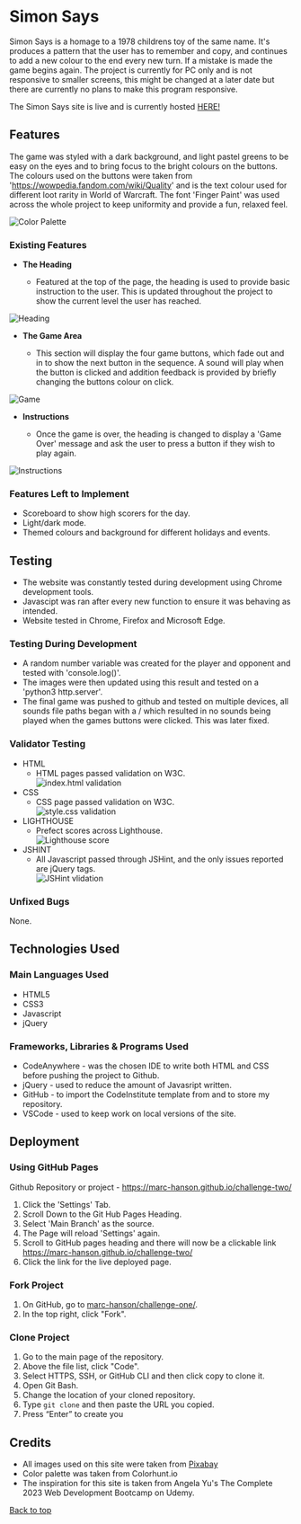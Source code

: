 # Simon Says

Simon Says is a homage to a 1978 childrens toy of the same name. It's produces a pattern that the user has to remember and copy, and continues to add a new colour to the end every new turn. If a mistake is made the game begins again.
The project is currently for PC only and is not responsive to smaller screens, this might be changed at a later date but there are currently no plans to make this program responsive.

The Simon Says site is live and is currently hosted [HERE!](https://marc-hanson.github.io/challenge-two/)

## Features

The game was styled with a dark background, and light pastel greens to be easy on the eyes and to bring focus to the bright colours on the buttons. The colours used on the buttons were taken from 'https://wowpedia.fandom.com/wiki/Quality' and is the text colour used for different loot rarity in World of Warcraft. The font 'Finger Paint' was used across the whole project to keep uniformity and provide a fun, relaxed feel.

![Color Palette](assets/images/readme/palette.jpg)

### Existing Features

- **The Heading**

  - Featured at the top of the page, the heading is used to provide basic instruction to the user. This is updated throughout the project to show the current level the user has reached.

![Heading](assets/images/readme/heading.jpg)

- **The Game Area**

  - This section will display the four game buttons, which fade out and in to show the next button in the sequence. A sound will play when the button is clicked and addition feedback is provided by briefly changing the buttons colour on click.

![Game](assets/images/readme/game.jpg)

- **Instructions**

  - Once the game is over, the heading is changed to display a 'Game Over' message and ask the user to press a button if they wish to play again.

![Instructions](assets/images/readme/instructions.jpg)

### Features Left to Implement

- Scoreboard to show high scorers for the day.
- Light/dark mode.
- Themed colours and background for different holidays and events.

## Testing

- The website was constantly tested during development using Chrome development tools.
- Javascipt was ran after every new function to ensure it was behaving as intended.
- Website tested in Chrome, Firefox and Microsoft Edge.

### Testing During Development

- A random number variable was created for the player and opponent and tested with 'console.log()'.
- The images were then updated using this result and tested on a 'python3 http.server'.
- The final game was pushed to github and tested on multiple devices, all sounds file paths began with a / which resulted in no sounds being played when the games buttons were clicked. This was later fixed.

### Validator Testing

- HTML
  - HTML pages passed validation on W3C. <br>
    ![index.html validation](/assets/images/readme/html.jpg)
- CSS
  - CSS page passed validation on W3C. <br>
    ![style.css validation](/assets/images/readme/css.jpg)
- LIGHTHOUSE
  - Prefect scores across Lighthouse. <br>
    ![Lighthouse score](/assets/images/readme/lighthouse.jpg)
- JSHINT
  - All Javascript passed through JSHint, and the only issues reported are jQuery tags. <br>
    ![JSHint vlidation](assets/images/readme/javascript.jpg)

### Unfixed Bugs

None.

## Technologies Used

### Main Languages Used

- HTML5
- CSS3
- Javascript
- jQuery

### Frameworks, Libraries & Programs Used

- CodeAnywhere - was the chosen IDE to write both HTML and CSS before pushing the project to Github.
- jQuery - used to reduce the amount of Javasript written.
- GitHub - to import the CodeInstitute template from and to store my repository.
- VSCode - used to keep work on local versions of the site.

## Deployment

### Using GitHub Pages

Github Repository or project - <https://marc-hanson.github.io/challenge-two/>

1. Click the 'Settings' Tab.
2. Scroll Down to the Git Hub Pages Heading.
3. Select 'Main Branch' as the source.
4. The Page will reload 'Settings' again.
5. Scroll to GitHub pages heading and there will now be a clickable link <https://marc-hanson.github.io/challenge-two/>
6. Click the link for the live deployed page.

### Fork Project

1. On GitHub, go to [marc-hanson/challenge-one/](https://marc-hanson.github.io/challenge-two/).
2. In the top right, click "Fork".

### Clone Project

1. Go to the main page of the repository.
2. Above the file list, click "Code".
3. Select HTTPS, SSH, or GitHub CLI and then click copy to clone it.
4. Open Git Bash.
5. Change the location of your cloned repository.
6. Type `git clone` and then paste the URL you copied.
7. Press “Enter” to create you

## Credits

- All images used on this site were taken from [Pixabay](https://pixabay.com/?utm_source=link-attribution&utm_medium=referral&utm_campaign=music)
- Color palette was taken from Colorhunt.io
- The inspiration for this site is taken from Angela Yu's The Complete 2023 Web Development Bootcamp on Udemy.

[Back to top](#simon-says)
